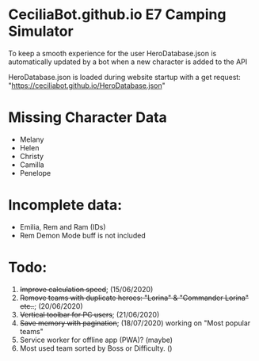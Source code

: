 # CeciliaBot.github.io E7 Camping Simulator

To keep a smooth experience for the user HeroDatabase.json is automatically updated by a bot when a new character is added to the API

HeroDatabase.json is loaded during website startup with a get request: "https://ceciliabot.github.io/HeroDatabase.json"

# Missing Character Data
- Melany
- Helen
- Christy
- Camilla
- Penelope

# Incomplete data:
- Emilia, Rem and Ram (IDs)
- Rem Demon Mode buff is not included

# Todo:

1. ~~Improve calculation speed~~; (15/06/2020)
2. ~~Remove teams with duplicate heroes: "Lorina" & "Commander Lorina" etc..~~; (20/06/2020)
3. ~~Vertical toolbar for PC users~~; (21/06/2020)
4. ~~Save memory with pagination~~; (18/07/2020) working on "Most popular teams"
5. Service worker for offline app (PWA)? (maybe)
6. Most used team sorted by Boss or Difficulty. ()
